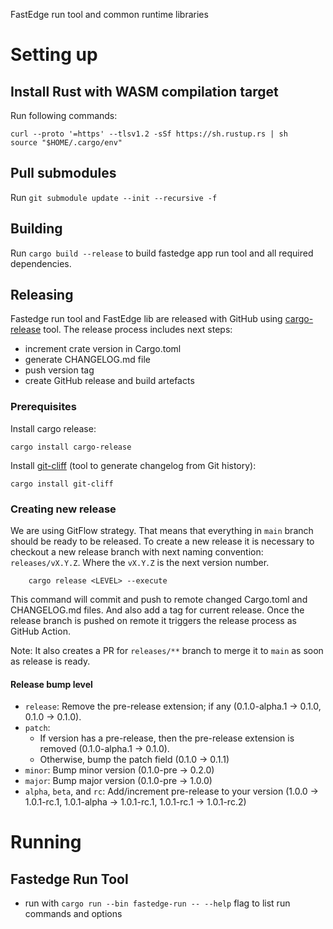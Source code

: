 FastEdge run tool and common runtime libraries

# Setting up

## Install Rust with WASM compilation target

Run following commands:

```
curl --proto '=https' --tlsv1.2 -sSf https://sh.rustup.rs | sh
source "$HOME/.cargo/env"
```

## Pull submodules

Run `git submodule update --init --recursive -f`

## Building

Run `cargo build --release` to build fastedge app run tool and all required dependencies.

## Releasing

Fastedge run tool and FastEdge lib are released with GitHub using [cargo-release](https://github.com/crate-ci/cargo-release) tool. 
The release process includes next steps:
* increment crate version in Cargo.toml
* generate CHANGELOG.md file
* push version tag 
* create GitHub release and build artefacts

### Prerequisites

Install cargo release:
``` 
cargo install cargo-release
```
Install [git-cliff](https://git-cliff.org) (tool to generate changelog from Git history):
```
cargo install git-cliff
```
### Creating new release

We are using GitFlow strategy. That means that everything in `main` branch should be ready to be released. 
To create a new release it is necessary to checkout a new release branch with next naming convention: `releases/vX.Y.Z`.
Where the `vX.Y.Z` is the next version number.

```
    cargo release <LEVEL> --execute
```
This command will commit and push to remote changed Cargo.toml and CHANGELOG.md files. And also add a tag for current release. 
Once the release branch is pushed on remote it triggers the release process as GitHub Action.

Note: It also creates a PR for `releases/**` branch to merge it to `main` as soon as release is ready.

#### Release bump level

* `release`: Remove the pre-release extension; if any (0.1.0-alpha.1 -> 0.1.0, 0.1.0 -> 0.1.0).
* `patch`:
    * If version has a pre-release, then the pre-release extension is removed (0.1.0-alpha.1 -> 0.1.0).
    * Otherwise, bump the patch field (0.1.0 -> 0.1.1)
* `minor`: Bump minor version (0.1.0-pre -> 0.2.0)
* `major`: Bump major version (0.1.0-pre -> 1.0.0)
* `alpha`, `beta`, and `rc`: Add/increment pre-release to your version
  (1.0.0 -> 1.0.1-rc.1, 1.0.1-alpha -> 1.0.1-rc.1, 1.0.1-rc.1 ->
  1.0.1-rc.2)


# Running

## Fastedge Run Tool
* run with `cargo run --bin fastedge-run -- --help` flag to list run commands and options
